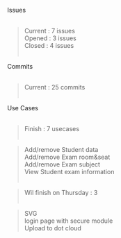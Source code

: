 Issues <br><br>

<blockquote>Current : 7 issues <br>
Opened : 3 issues <br>
Closed : 4 issues <br><br></blockquote>

Commits <br><br>

<blockquote>Current : 25 commits <br><br></blockquote>

Use Cases <br><br>

<blockquote>Finish : 7 usecases <br><br></blockquote>

<blockquote>Add/remove Student data <br>
Add/remove Exam room&seat <br>
Add/remove Exam subject <br>
View Student exam information <br><br></blockquote>

<blockquote>Wil finish on Thursday : 3 <br><br></blockquote>

<blockquote>SVG <br>
login page with secure module <br>
Upload to dot cloud <br>